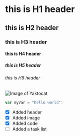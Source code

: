 # this is H1 header
## this is H2 header
### this is H3 header 
#### this is H4 header
##### this is H5 header 
###### this is H6 header
![Image of Yaktocat](https://octodex.github.com/images/yaktocat.png)
``` javascript
var myVar = "hello world":
```
- [x] Added header 
- [x] Added image 
- [x] Added code 
- [ ] Added a task list 

